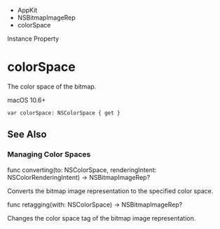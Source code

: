 

- AppKit
- NSBitmapImageRep
-  colorSpace 

Instance Property

# colorSpace

The color space of the bitmap.

macOS 10.6+

``` source
var colorSpace: NSColorSpace { get }
```

## See Also

### Managing Color Spaces

func converting(to: NSColorSpace, renderingIntent: NSColorRenderingIntent) -> NSBitmapImageRep?

Converts the bitmap image representation to the specified color space.

func retagging(with: NSColorSpace) -> NSBitmapImageRep?

Changes the color space tag of the bitmap image representation.

